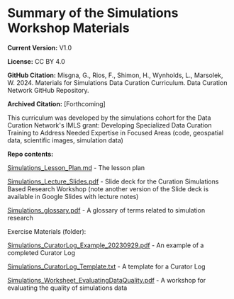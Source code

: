# <a name="_n8o47u4ta0zv"></a>Summary of the Simulations Workshop Materials
**Current Version:** V1.0

**License:** CC BY 4.0

**GitHub Citation:**  Misgna, G., Rios, F., Shimon, H., Wynholds, L., Marsolek, W.  2024. Materials for Simulations Data Curation Curriculum. Data Curation Network GitHub Repository. 

**Archived Citation:** [Forthcoming]

This curriculum was developed by the simulations cohort for the Data Curation Network's IMLS grant: Developing Specialized Data Curation Training to Address Needed Expertise in Focused Areas (code, geospatial data, scientific images, simulation data)

**Repo contents:**

[Simulations\_Lesson\_Plan.md](<Simulations_Lesson_Plan.md>) - The lesson plan 

[Simulations\_Lecture\_Slides.pdf](<Simulations_Lecture_Slides.pdf>) - Slide deck for the Curation Simulations Based Research Workshop (note another version of the Slide deck is available in Google Slides with lecture notes)

[Simulations\_glossary.pdf](<Simulations_glossary.pdf>) - A glossary of terms related to simulation research

Exercise Materials (folder): 

[Simulations\_CuratorLog\_Example\_20230929.pdf](https://github.com/DataCurationNetwork/curation-curriculum/blob/005dd48da6f027e016c72624f6b48950d348f3b0/Specialized%20Data%20Types/Simulations/Exercise%20Materials/Simulations_CuratorLog_Example_20230929.pdf) - An example of a completed Curator Log

[Simulations\_CuratorLog\_Template.txt](https://github.com/DataCurationNetwork/curation-curriculum/blob/005dd48da6f027e016c72624f6b48950d348f3b0/Specialized%20Data%20Types/Simulations/Exercise%20Materials/Simulations_CuratorLog_Template.txt) - A template for a Curator Log

[Simulations\_Worksheet\_EvaluatingDataQuality.pdf](https://github.com/DataCurationNetwork/curation-curriculum/blob/005dd48da6f027e016c72624f6b48950d348f3b0/Specialized%20Data%20Types/Simulations/Exercise%20Materials/Simulations_Worksheet_EvaluatingDataQuality.pdf) - A workshop for evaluating the quality of simulations data
